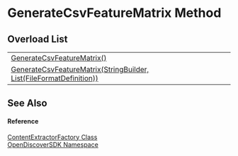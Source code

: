 # GenerateCsvFeatureMatrix Method


## Overload List
<table>
<tr>
<td><a href="1409bac3-680b-1505-e1c5-f201c2962105">GenerateCsvFeatureMatrix()</a></td>
<td> </td></tr>
<tr>
<td><a href="fffcba86-0e88-67c4-ec8e-b3647e062f6b">GenerateCsvFeatureMatrix(StringBuilder, List(FileFormatDefinition))</a></td>
<td> </td></tr>
</table>

## See Also


#### Reference
<a href="2fbf109b-c0df-5cb9-abc9-e22bc3957c16">ContentExtractorFactory Class</a>  
<a href="269fabc9-a080-183c-2b1b-268520e2038c">OpenDiscoverSDK Namespace</a>  
